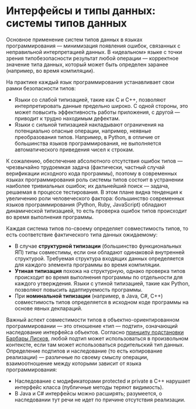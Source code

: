 # Интерфейсы и типы данных: системы типов данных

Основное применение систем типов данных в языках программирования — минимизация появления ошибок, 
связанных с неправильной интерпретацией данных. В «идеальном» языке с точки зрения типобезопасности результат любой операции — 
корректное значение типа данных, который может быть определен заранее (например, во время компиляции).

На практике каждый язык программирования устанавливает свои рамки безопасности типов:

  * Языки со слабой типизацией, такие как C и C++, позволяют интерпретировать данные предельно широко. 
    С одной стороны, это может повысить эффективность работы приложения, с другой — приводит к трудно находимым дефектам.
  * Языки с сильной типизацией накладывают ограничения на потенциально опасные операции, например, 
    неявные преобразования типов. Например, в Python, в отличие от большинства языков программирования, 
    не выполняется автоматического приведения чисел к строкам.

К сожалению, обеспечение абсолютного отсутствия ошибок типов — чрезвычайно трудоемкая задача 
(фактически, частный случай верификации исходного кода программы), поэтому в современных языках программирования 
роль системы типов состоит в устранении наиболее тривиальных ошибок; их дальнейший поиск — задача, решаемая в процессе тестирования. 
В этом плане видна тенденция к увеличению роли человеческого фактора: большинство современных языков программирования 
(Python, Ruby, JavaScript) обладают динамической типизацией, то есть проверка ошибок типов происходит 
во время выполнения программы.

Каждая система типов по-своему определяет совместимость типов, то есть соответствие фактического типа данных ожидаемому:

  * В случае **структурной типизации** (большинство функциональных ЯП) типы совместимы, если они обладают 
    одинаковой внутренней структурой. Требуемая структура входящих данных определяется для каждого элемента программы 
    во время компиляции.
  * **Утиная типизация** похожа на структурную, однако проверка типов происходит во время выполнения программы 
    по отдельности для каждого утверждения. Языки с утиной типизацией, такие как Python, позволяют повысить 
    адаптируемость программы.
  * При **номинальной типизации** (например, в Java, C#, C++) совместимость типов определяется в исходном коде программы 
    на основе явных деклараций.

Важный аспект совместимости типов в объектно-ориентированном программировании — это отношение «тип — подтип», 
означающий наследование интерфейса объектов. Согласно [принципу подстановки Барбары Лисков][1], 
любой подтип может использоваться в произвольном контексте, если там может использоваться родительский тип данных. 
Определение подтипов и наследование (то есть копирование реализации) — различные по своему смыслу операции, 
взаимоотношение между которыми зависит от языка программирования:

  * Наследование с модификаторами protected и private в C++ нарушает интерфейс класса (публичные методы теряют видимость).
  * В Java и C# интерфейсы можно расширять; разумеется, о наследовании тут речи не идет по причине отсутствия реализации.

[1]: http://en.wikipedia.org/wiki/Liskov_substitution_principle

